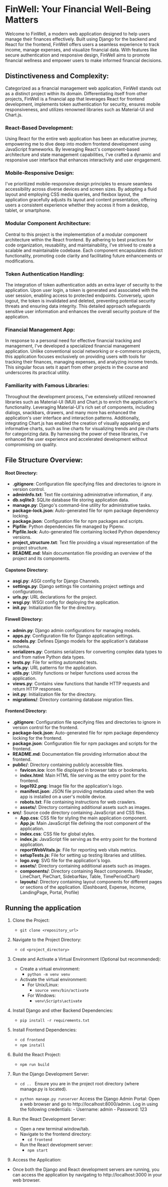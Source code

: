 # FinWell: Your Financial Well-Being Matters
Welcome to FinWell, a modern web application designed to help users manage their finances effectively. Built using Django for the backend and React for the frontend, FinWell offers users a seamless experience to track income, manage expenses, and visualize financial data. With features like secure authentication and responsive design, FinWell aims to promote financial wellness and empower users to make informed financial decisions.



## Distinctiveness and Complexity:
Categorized as a financial management web application, FinWell stands out as a distinct project within its domain. Differentiating itself from other projects, FinWell is a financial app that leverages React for frontend development, implements token authentication for security, ensures mobile responsiveness, and utilizes renowned libraries such as Material-UI and Chart.js.

### React-Based Development:
Using React for the entire web application has been an educative journey, empowering me to dive deep into modern frontend development using JavaScript frameworks. By leveraging React's component-based architecture and state management capabilities, I've crafted a dynamic and responsive user interface that enhances interactivity and user engagement.

### Mobile-Responsive Design:
I've prioritized mobile-responsive design principles to ensure seamless accessibility across diverse devices and screen sizes. By adopting a fluid layout and employing CSS media queries, and flexbox layout, the application gracefully adjusts its layout and content presentation, offering users a consistent experience whether they access it from a desktop, tablet, or smartphone.

### Modular Component Architecture:
Central to this project is the implementation of a modular component architecture within the React frontend. By adhering to best practices for code organization, reusability, and maintainability, I've strived to create a scalable and maintainable codebase. Each component encapsulates distinct functionality, promoting code clarity and facilitating future enhancements or modifications.

### Token Authentication Handling:
The integration of token authentication adds an extra layer of security to the application. Upon user login, a token is generated and associated with the user session, enabling access to protected endpoints. Conversely, upon logout, the token is invalidated and deleted, preventing potential security threats and ensuring data integrity. This detailed approach safeguards sensitive user information and enhances the overall security posture of the application.

### Financial Management App:
In response to a personal need for effective financial tracking and management, I've developed a specialized financial management application. Unlike conventional social networking or e-commerce projects, this application focuses exclusively on providing users with tools for tracking their finances, managing expenses, and analyzing income trends. This singular focus sets it apart from other projects in the course and underscores its practical utility.

### Familiarity with Famous Libraries:
Throughout the development process, I've extensively utilized renowned libraries such as Material-UI (MUI) and Chart.js to enrich the application's functionality. Leveraging Material-UI's rich set of components, including dialogs, snackbars, drawers, and many more has enhanced the application's user interface and interaction patterns. Additionally, integrating Chart.js has enabled the creation of visually appealing and informative charts, such as line charts for visualizing trends and pie charts for categorizing data. By harnessing the power of these libraries, I've enhanced the user experience and accelerated development without compromising on quality.

## File Structure Overview:

#### Root Directory:
- **.gitignore**: Configuration file specifying files and directories to ignore in version control.
- **adminInfo.txt**: Text file containing administrative information, if any.
- **db.sqlite3**: SQLite database file storing application data.
- **manage.py**: Django's command-line utility for administrative tasks.
- **package-lock.json**: Auto-generated file for npm package dependency locking.
- **package.json**: Configuration file for npm packages and scripts.
- **Pipfile**: Python dependencies file managed by Pipenv.
- **Pipfile.lock**: Auto-generated file containing locked Python dependency versions.
- **project_structure.txt**: Text file providing a visual representation of the project structure.
- **README.md**: Main documentation file providing an overview of the project and its components.

#### Capstone Directory:
- **asgi.py**: ASGI config for Django Channels.
- **settings.py**: Django settings file containing project settings and configurations.
- **urls.py**: URL declarations for the project.
- **wsgi.py**: WSGI config for deploying the application.
- **__init__.py**: Initialization file for the directory.

#### Finwell Directory:
- **admin.py**: Django admin configurations for managing models.
- **apps.py**: Configuration file for Django application settings.
- **models.py**: Defines Django models for the application's database schema.
- **serializers.py**: Contains serializers for converting complex data types to and from native Python data types.
- **tests.py**: File for writing automated tests.
- **urls.py**: URL patterns for the application.
- **utils.py**: Utility functions or helper functions used across the application.
- **views.py**: Contains view functions that handle HTTP requests and return HTTP responses.
- **__init__.py**: Initialization file for the directory.
- **migrations/**: Directory containing database migration files.

#### Frontend Directory:
- **.gitignore**: Configuration file specifying files and directories to ignore in version control for the frontend.
- **package-lock.json**: Auto-generated file for npm package dependency locking for the frontend.
- **package.json**: Configuration file for npm packages and scripts for the frontend.
- **README.md**: Documentation file providing information about the frontend.
- **public/**: Directory containing publicly accessible files.
  - **favicon.ico**: Icon file displayed in browser tabs or bookmarks.
  - **index.html**: Main HTML file serving as the entry point for the frontend.
  - **logo192.png**: Image file for the application's logo.
  - **manifest.json**: JSON file providing metadata used when the web app is installed on a user's mobile device.
  - **robots.txt**: File containing instructions for web crawlers.
  - **assets/**: Directory containing additional assets such as images.
- **src/**: Source code directory containing JavaScript and CSS files.
  - **App.css**: CSS file for styling the main application component.
  - **App.js**: Main JavaScript file defining the root component of the application.
  - **index.css**: CSS file for global styles.
  - **index.js**: JavaScript file serving as the entry point for the frontend application.
  - **reportWebVitals.js**: File for reporting web vitals metrics.
  - **setupTests.js**: File for setting up testing libraries and utilities.
  - **logo.svg**: SVG file for the application's logo.
  - **assets/**: Directory containing additional assets such as images.
  - **components/**: Directory containing React components. (Header, LineChart, PieChart, SidebarNav, Table, TimePeriodChart)
  - **layouts/**: Directory containing layout components for different pages or sections of the application. (Dashboard, Expense, Income, LandingPage, Portal, Profile)


## Running the application

1. Clone the Project:
	- `git clone <repository_url>`

2. Navigate to the Project Directory:
	- `cd <project_directory>`

3. Create and Activate a Virtual Environment (Optional but recommended):
	- Create a virtual environment:
		- `python -m venv venv`
	- Activate the virtual environment:
		- For Unix/Linux:
			- `source venv/bin/activate`
		- For Windows:
			- `venv\Scripts\activate`

4. Install Django and other Backend Dependencies:
	- `pip install -r requirements.txt`

5. Install Frontend Dependencies:
	- `cd frontend`
	- `npm install`

6. Build the React Project:
	- `npm run build`

7. Run the Django Development Server:
 
	- `cd .. `
		 Ensure you are in the project root directory (where manage.py is located).
		 
	- `python manage.py runserver`
		 Access the Django Admin Portal:
		 Open a web browser and go to http://localhost:8000/admin.
		 Log in using the following credentials:
			- Username: admin
			- Password: 123

8. Run the React Development Server:
	- Open a new terminal window/tab.
	- Navigate to the frontend directory:
		- `cd frontend`
	- Run the React development server:
		- `npm start`

9.  Access the Application:
- Once both the Django and React development servers are running, you can access the application by navigating to http://localhost:3000 in your web browser.


